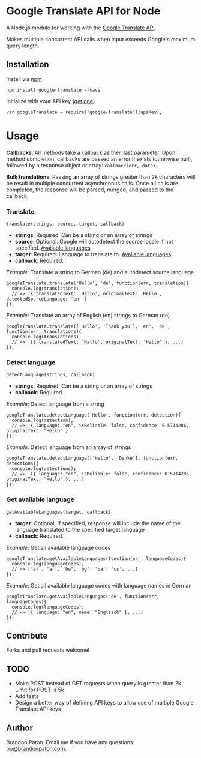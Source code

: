 Google Translate API for Node
=====================

A Node.js module for working with the [Google Translate API](https://developers.google.com/translate/v2/using_rest). 

Makes multiple concurrent API calls when input exceeds Google's maximum query length.

Installation
----------

Install via [npm](http://npmjs.org/)

    npm install google-translate --save

Initialize with your API key ([get one](https://developers.google.com/translate/v2/pricing)).
  
    var googleTranslate = require('google-translate')(apiKey);


# Usage

**Callbacks**: All methods take a callback as their last parameter. Upon method completion, callbacks are passed an error if exists (otherwise null), followed by a response object or array: `callback(err, data)`.

**Bulk translations**:  Passing an array of strings greater than 2k characters will be result in multiple concurrent asynchronous calls. Once all calls are completed, the response will be parsed, merged, and  passed to the callback.

### Translate

    translate(strings, source, target, callback)
    
* **strings**: Required. Can be a string or an array of strings
* **source**: Optional. Google will autodetect the source locale if not specified. [Available languages](https://developers.google.com/translate/v2/using_rest#target)
* **target**:  Required. Language to translate to. [Available languages](https://developers.google.com/translate/v2/using_rest#target)
* **callback**:  Required.

*Example*: Translate a string to German (de) and autodetect source language

    googleTranslate.translate('Hello', 'de', function(err, translation){
      console.log(translation);
      // =>  { translatedText: 'Hallo', originalText: 'Hello', detectedSourceLanguage: 'en' }
    });

*Example*: Translate an array of English (en) strings to German (de)

    googleTranslate.translate(['Hello', 'Thank you'], 'en', 'de', function(err, translations){
      console.log(translations);
      // =>  [{ translatedText: 'Hallo', originalText: 'Hello' }, ...]
    });
  
### Detect language

    detectLanguage(strings, callback)
    
* **strings**: Required. Can be a string or an array of strings
* **callback**:  Required.
 
*Example*: Detect language from a string

    googleTranslate.detectLanguage('Hello', function(err, detection){
      console.log(detection);
      // =>  { language: "en", isReliable: false, confidence: 0.5714286, originalText: "Hello" }
    });

*Example*: Detect language from an array of strings

    googleTranslate.detectLanguage(['Hello', 'Danke'], function(err, detections){
      console.log(detections);
      // =>  [{ language: "en", isReliable: false, confidence: 0.5714286, originalText: "Hello" }, ...]
    });


### Get available language

    getAvailableLanguages(target, callback)
    
* **target**: Optional. If specified, response will include the name of the language translated to the specified target language
* **callback**:  Required.

*Example*: Get all available language codes

    googleTranslate.getAvailableLanguages(function(err, languageCodes){
      console.log(languageCodes);
      // => ['af', 'ar', 'be', 'bg', 'ca', 'cs', ...]
    });
    
*Example*: Get all available language codes with language names in German

    googleTranslate.getAvailableLanguages('de', function(err, languageCodes){
      console.log(languageCodes);
      // => [{ language: "en", name: "Englisch" }, ...]
    });

  
Contribute
----------

Forks and pull requests welcome!

TODO
----------
* Make POST instead of GET requests when query is greater than 2k. Limit for POST is 5k
* Add tests
* Design a better way of defining API keys to allow use of multiple Google Translate API keys

Author
----------

Brandon Paton. Email me if you have any questions: [bp@brandonpaton.com](mailto:bp@brandonpaton.com).
